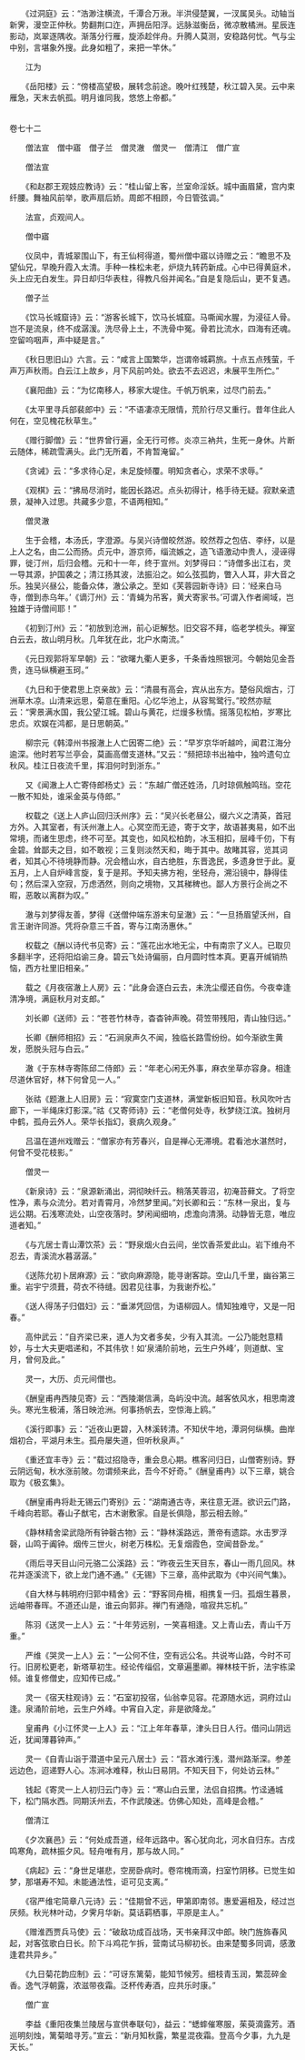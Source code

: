 <!-- { "loadSidebar": true } -->
　　《过洞庭》云：“浩渺注横流，千潭合万湫。半洪侵楚翼，一汊属吴头。动轴当新霁，漫空正仲秋。势翻荆口迮，声拥岳阳浮。远脉滋衡岳，微凉散橘洲。星辰连影动，岚翠逐隅收。渐落分行雁，旋添趁伴舟。升腾人莫测，安稳路何忧。气与尘中别，言堪象外搜。此身如粗了，来把一竿休。”

　　江为

　　《岳阳楼》云：“傍楼高望极，展转念前途。晚叶红残楚，秋江碧入吴。云中来雁急，天末去帆孤。明月谁同我，悠悠上帝都。”  
　 

卷七十二

　　僧法宣　僧中寤　僧子兰　僧灵澈　僧灵一　僧清江　僧广宣

　　僧法宣

　　《和赵郡王观妓应教诗》云：“桂山留上客，兰室命淫妖。城中画眉黛，宫内束纤腰。舞袖风前举，歌声扇后娇。周郎不相顾，今日管弦调。”

　　法宣，贞观间人。

　　僧中寤

　　仪凤中，青城翠围山下，有王仙柯得道，蜀州僧中寤以诗赠之云：“瞻思不及望仙兄，早晚升霞入太清。手种一株松未老，炉烧九转药新成。心中已得黄庭术，头上应无白发生。异日却归华表柱，得教凡俗并闻名。”自是复隐后山，更不复遇。

　　僧子兰

　　《饮马长城窟诗》云：“游客长城下，饮马长城窟。马嘶闻水腥，为浸征人骨。岂不是流泉，终不成潺湲。洗尽骨上土，不洗骨中冤。骨若比流水，四海有还魂。空留呜咽声，声中疑是言。”

　　《秋日思旧山》六言。云：“咸言上国繁华，岂谓帝城羁旅。十点五点残萤，千声万声秋雨。白云江上故乡，月下风前吟处。欲去不去迟迟，未展平生所伫。”

　　《襄阳曲》云：“为忆南移人，移家大堤住。千帆万帆来，过尽门前去。”

　　《太平里寻兵部裴郎中》云：“不语凄凉无限情，荒阶行尽又重行。昔年住此人何在，空见槐花秋草生。”

　　《赠行脚僧》云：“世界曾行遍，全无行可修。炎凉三衲共，生死一身休。片断云随体，稀疏雪满头。此门无所着，不肯暂淹留。”

　　《贪诫》云：“多求待心足，未足旋倾覆。明知贪者心，求荣不求辱。”

　　《观棋》云：“拂局尽消时，能因长路迟。点头初得计，格手待无疑。寂默亲遗景，凝神入过思。共藏多少意，不语两相知。”

　　僧灵澈

　　生于会稽，本汤氏，字澄源。与吴兴诗僧皎然游。皎然荐之包佶、李纾，以是上人之名，由二公而扬。贞元中，游京师，缁流嫉之，造飞语激动中贵人，浸诬得罪，徙汀州，后归会稽。元和十一年，终于宣州。刘梦得曰：“诗僧多出江右，灵一导其源，护国袭之；清江扬其波，法振沿之。如么弦孤韵，瞥入人耳，非大音之乐。独吴兴昼公，能备众体，澈公承之。至如《芙蓉园新寺诗》曰：‘经来白马寺，僧到赤乌年。’《谪汀州》云：‘青蝇为吊客，黄犬寄家书。’可谓入作者阃域，岂独雄于诗僧间耶！”

　　《初到汀州》云：“初放到沧洲，前心讵解愁。旧交容不拜，临老学梳头。禅室白云去，故山明月秋。几年犹在此，北户水南流。”

　　《元日观郭将军早朝》云：“欲曙九衢人更多，千条香烛照银河。今朝始见金吾贵，连马纵横避玉珂。”

　　《九日和于使君思上京亲故》云：“清晨有高会，宾从出东方。楚俗风烟古，汀洲草木凉。山清来远思，菊意在重阳。心忆华池上，从容鸳鹭行。”皎然亦赋云：“霁景满水国，我公望江城。碧山与黄花，烂熳多秋情。摇落见松柏，岁寒比忠贞。欢娱在鸿都，是日思朝英。”

　　柳宗元《韩漳州书报澈上人亡因寄二绝》云：“早岁京华听越吟，闻君江海分逾深。他时若写兰亭会，莫画高僧支道林。”又云：“频把琼书出袖中，独吟遗句立秋风。桂江日夜流千里，挥泪何时到浙东。”

　　又《闻澈上人亡寄侍郎杨丈》云：“东越广僧还姓汤，几时琼佩触鸣珰。空花一散不知处，谁采金英与侍郎。”

　　权载之《送上人庐山回归沃州序》云：“吴兴长老昼公，缀六义之清英，首冠方外。入其室者，有沃州澈上人。心冥空而无迹，寄于文字，故语甚夷易，如不出常境，而诸生思虑，终不可至。其变也，如风松柏韵，冰玉相扣，层峰千仞，下有金碧。耸鄙夫之目，如不敢视；三复则淡然天和，晦于其中。故睹其容，览其词者，知其心不待境静而静。况会稽山水，自古绝胜，东晋逸民，多遗身世于此。夏五月，上人自炉峰言旋，复于是邦。予知夫拂方袍，坐轻舟，溯沿镜中，静得佳句；然后深入空寂，万虑洒然，则向之境物，又其稊稗也。鄙人方景行企尚之不暇，恶敢以离群为叹。”

　　澈与刘梦得友善，梦得《送僧仲端东游末句呈澈》云：“一旦扬眉望沃州，自言王谢许同游。凭将杂意三千首，寄与江南汤惠休。”

　　权载之《酬以诗代书见寄》云：“莲花出水地无尘，中有南宗了义人。已取贝多翻半字，还将阳焰谕三身。碧云飞处诗偏丽，白月圆时性本真。更喜开缄销热恼，西方社里旧相亲。”

　　载之《月夜宿澈上人房》云：“此身会逐白云去，未洗尘缨还自伤。今夜幸逢清净境，满庭秋月对支郎。”

　　刘长卿《送师》云：“苍苍竹林寺，杳杳钟声晚。荷笠带残阳，青山独归远。”

　　长卿《酬师相招》云：“石涧泉声久不闻，独临长路雪纷纷。如今渐欲生黄发，愿脱头冠与白云。”

　　澈《于东林寺寄陈邱二侍郎》云：“年老心闲无外事，麻衣坐草亦容身。相逢尽道休官好，林下何曾见一人。”

　　张祜《题澈上人旧房》云：“寂寞空门支道林，满堂新板旧知音。秋风吹叶古廊下，一半绳床灯影深。”祜《又寄师诗》云：“老僧何处寺，秋梦绕江滨。独树月中鹤，孤舟云外人。荣华长指幻，衰病久观身。”

　　吕温在道州戏赠云：“僧家亦有芳春兴，自是禅心无滞境。君看池水湛然时，何曾不受花枝影。”

　　僧灵一

　　《新泉诗》云：“泉源新涌出，洞彻映纤云。稍落芙蓉沼，初淹苔藓文。了将空性净，素与众流分。若对青霄月，冷然梦里闻。”刘长卿和云：“东林一泉出，复与远公期。石浅寒流处，山空夜落时。梦闲闻细响，虑澹向清漪。动静皆无意，唯应道者知。”

　　《与亢居士青山潭饮茶》云：“野泉烟火白云间，坐饮香茶爱此山。岩下维舟不忍去，青溪流水暮潺潺。”

　　《送陈允初卜居麻源》云：“欲向麻源隐，能寻谢客踪。空山几千里，幽谷第三重。岩宇宁须葺，荷衣不待缝。因君见往事，为我谢乔松。”

　　《送人得荡子归倡妇》云：“垂涕凭回信，为语柳园人。情知独难守，又是一阳春。”

　　高仲武云：“自齐梁已来，道人为文者多矣，少有入其流。一公乃能尅意精妙，与士大夫更唱递和，不其伟欤！如‘泉涌阶前地，云生户外峰’，则道猷、宝月，曾何及此。”

　　灵一，大历、贞元间僧也。

　　《酬皇甫冉西陵见寄》云：“西陵潮信满，岛屿没中流。越客依风水，相思南渡头。寒光生极浦，落日映沧洲。何事扬帆去，空惊海上鸥。”

　　《溪行即事》云：“近夜山更碧，入林溪转清。不知伏牛地，潭洞何纵横。曲岸烟初合，平湖月未生。孤舟屡失道，但听秋泉声。”

　　《重还宜丰寺》云：“载过招隐寺，重会息心期。樵客问归日，山僧寄别诗。野云阴远甸，秋水涨前陂。勿谓频来此，吾今不好奇。”《酬皇甫冉》以下三章，姚合取为《极玄集》。

　　《酬皇甫冉将赴无锡云门寄别》云：“湖南通古寺，来往意无涯。欲识云门路，千峰向若耶。春山子猷宅，古木谢敷家。自是长俱隐，那云相去赊。”

　　《静林精舍梁武隐所有钟磬古物》云：“静林溪路远，萧帝有遗踪。水击罗浮磬，山鸣于阗钟。烟传三世火，树老万株松。无复烟霞色，空闻昔卧龙。”

　　《雨后寻天目山问元骆二公溪路》云：“昨夜云生天目东，春山一雨几回风。林花并逐溪流下，欲上龙门通不通。”《无锡》下三章，高仲武取为《中兴间气集》。

　　《自大林与韩明府归郭中精舍》云：“野客同舟楫，相携复一归。孤烟生暮景，远岫带春晖。不道还山是，谁云向郭非。禅门有通隐，喧寂共忘机。”

　　陈羽《送灵一上人》云：“十年劳远别，一笑喜相逢。又上青山去，青山千万重。”

　　严维《哭灵一上人》云：“一公何不住，空有远公名。共说岑山路，今时不可行。旧房松更老，新塔草初生。经论传缁侣，文章遍墨卿。禅林枝干折，法宇栋梁倾。谁复修僧史，应知传已成。”

　　灵一《宿天柱观诗》云：“石室初投宿，仙翁幸见容。花源随水远，洞府过山逢。泉涌阶前地，云生户外峰。中宵自入定，非是欲降龙。”

　　皇甫冉《小江怀灵一上人》云：“江上年年春草，津头日日人行。借问山阴远近，犹闻薄暮钟声。”

　　灵一《自青山诣于潜道中呈元八居士》云：“苕水滩行浅，潜州路渐深。参差远边色，迢递野人心。冻涧冰难释，秋山日易阴。不知天目下，何处访云林。”

　　钱起《寄灵一上人初归云门寺》云：“寒山白云里，法侣自招携。竹迳通城下，松门隔水西。同期沃州去，不作武陵迷。仿佛心知处，高峰是会稽。”

　　僧清江

　　《夕次襄邑》云：“何处成吾道，经年远路中。客心犹向北，河水自归东。古戍鸣寒角，疏林振夕风。轻舟唯有月，那与故人同。”

　　《病起》云：“身世足堪悲，空房卧病时。卷帘槐雨滴，扫室竹阴移。已觉生如梦，那堪寿不知。未能通法性，讵可见支离。”

　　《宿严维宅简章八元诗》云：“佳期曾不远，甲第即南邻。惠爱遍相及，经过岂厌频。秋光林叶动，夕霁月华新。莫话羁栖事，平原是主人。”

　　《赠淮西贾兵马使》云：“破敌功成百战场，天书亲拜汉中郎。映门旌旆春风起，对客弦歌白日长。阶下斗鸡花乍拆，营南试马柳初长。由来楚蜀多同调，感激逢君共异乡。”

　　《九日菊花韵应制》云：“可讶东篱菊，能知节候芳。细枝青玉润，繁蕊碎金香。逸气浮朝露，浓滋带夜霜。泛杯传寿酒，应共乐时康。”

　　僧广宣

　　李益《重阳夜集兰陵居与宣供奉联句》，益云：“蟋蟀催寒服，茱萸滴露芳。酒巡明刻烛，篱菊暗寻芳。”宣云：“新月知秋露，繁星混夜霜。登高今夕事，九九是天长。”

